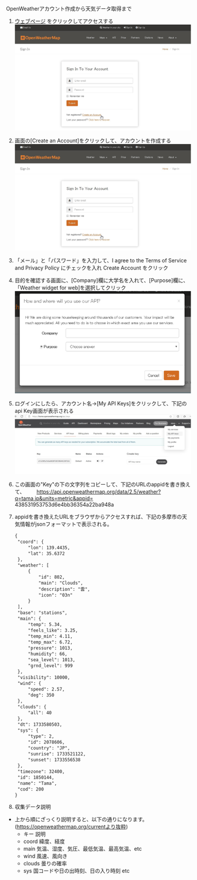 OpenWeatherアカウント作成から天気データ取得まで

1. [ウェブページ](https://home.openweathermap.org/users/sign_in) をクリックしてアクセスする
　 ![サイン画面](images/singin.jpg)

2. 画面の[Create an Account]をクリックして、アカウントを作成する
   ![アカウント作成画面](images/singin.jpg)

3. 「メール」と「パスワード」を入力して、I agree to the Terms of Service and Privacy Policy にチェックを入れ Create Account をクリック

4. 目的を確認する画面に、[Company]欄に大学名を入れて、[Purpose]欄に、「Weather widget for web]を選択してクリック
   ![alt text](images/purpose.png)

5. ログインにしたら、アカウント名->[My API Keys]をクリックして、下記のapi Key画面が表示される
   ![api Key画面](images/apikey.jpg)

6. この画面の"Key"の下の文字列をコピーして、下記のURLのappidを書き換えて、
　　https://api.openweathermap.org/data/2.5/weather?q=tama,jp&units=metric&appid= 438531953753d6e4bb36354a22ba948a

7. appidを書き換えたURLをブラウザからアクセスすれば、下記の多摩市の天気情報がjsonフォーマットで表示される。

   ```
   {
    "coord": {
        "lon": 139.4435,
        "lat": 35.6372
    },
    "weather": [
        {
            "id": 802,
            "main": "Clouds",
            "description": "雲",
            "icon": "03n"
        }
    ],
    "base": "stations",
    "main": {
        "temp": 5.34,
        "feels_like": 3.25,
        "temp_min": 4.11,
        "temp_max": 6.72,
        "pressure": 1013,
        "humidity": 66,
        "sea_level": 1013,
        "grnd_level": 999
    },
    "visibility": 10000,
    "wind": {
        "speed": 2.57,
        "deg": 350
    },
    "clouds": {
        "all": 40
    },
    "dt": 1733580503,
    "sys": {
        "type": 2,
        "id": 2078606,
        "country": "JP",
        "sunrise": 1733521122,
        "sunset": 1733556538
    },
    "timezone": 32400,
    "id": 1850144,
    "name": "Tama",
    "cod": 200
   }
   ```
8. 収集データ説明

 - 上から順にざっくり説明すると、以下の通りになります。
   (https://openweathermap.org/currentより抜粋)
   - キー	説明
   - coord	緯度、経度
   - main	気温、湿度、気圧、最低気温、最高気温、etc
   - wind	風速、風向き
   - clouds	曇りの確率
   - sys	国コードや日の出時刻、日の入り時刻 etc

